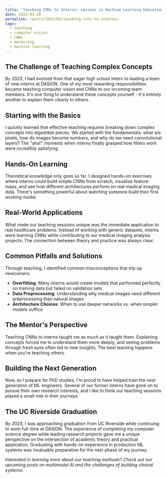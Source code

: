 ```yaml
---
title: 'Teaching CNNs to Interns: Lessons in Machine Learning Education'
date: 2023-03-20
permalink: /posts/2023/03/teaching-cnns-to-interns/
tags:
  - teaching
  - computer vision
  - CNNs
  - mentoring
  - machine learning
---
```


## The Challenge of Teaching Complex Concepts

By 2023, I had evolved from that eager high school intern to leading a team of new interns at DASION. One of my most rewarding responsibilities became teaching computer vision and CNNs to our incoming team members. It's one thing to understand these concepts yourself - it's entirely another to explain them clearly to others.

## Starting with the Basics

I quickly learned that effective teaching requires breaking down complex concepts into digestible pieces. We started with the fundamentals: what are pixels, how do images become numbers, and why do we need convolutional layers? The "aha!" moments when interns finally grasped how filters work were incredibly satisfying.

## Hands-On Learning

Theoretical knowledge only goes so far. I designed hands-on exercises where interns could build simple CNNs from scratch, visualize feature maps, and see how different architectures perform on real medical imaging data. There's something powerful about watching someone build their first working model.

## Real-World Applications

What made our teaching sessions unique was the immediate application to real healthcare problems. Instead of working with generic datasets, interns were learning CNNs while contributing to our medical imaging analysis projects. The connection between theory and practice was always clear.

## Common Pitfalls and Solutions

Through teaching, I identified common misconceptions that trip up newcomers:
- **Overfitting**: Many interns would create models that performed perfectly on training data but failed on validation sets
- **Data Preprocessing**: Understanding why medical images need different preprocessing than natural images
- **Architecture Choices**: When to use deeper networks vs. when simpler models suffice

## The Mentor's Perspective

Teaching CNNs to interns taught me as much as it taught them. Explaining concepts forced me to understand them more deeply, and seeing problems through fresh eyes often led to new insights. The best learning happens when you're teaching others.

## Building the Next Generation

Now, as I prepare for PhD studies, I'm proud to have helped train the next generation of ML engineers. Several of our former interns have gone on to pursue their own research interests, and I like to think our teaching sessions played a small role in their journeys.

## The UC Riverside Graduation

By 2023, I was approaching graduation from UC Riverside while continuing to work full-time at DASION. The experience of completing my computer science degree while leading research projects gave me a unique perspective on the intersection of academic theory and practical application. Graduating with hands-on experience in production ML systems was invaluable preparation for the next phase of my journey.

*Interested in learning more about our teaching methods? Check out our upcoming posts on multimodal AI and the challenges of building clinical systems.*